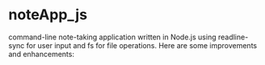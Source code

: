 # noteApp_js
command-line note-taking application written in Node.js using readline-sync for user input and fs for file operations. Here are some improvements and enhancements:
